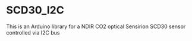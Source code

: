 # SCD30_I2C
This is an Arduino library for a NDIR CO2 optical Sensirion SCD30 sensor controlled via I2C bus
